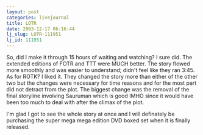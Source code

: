 ```yaml
---
layout: post
categories: livejournal
title: LOTR
date: 2003-12-17 06:16:44
lj_slug: LOTR-111951
lj_id: 111951
---
```

So, did I make it through 15 hours of waiting and watching? I sure did. The extended editions of FOTR and TTT were MUCH better. The story flowed more smoothly and was easier to understand; didn't feel like they ran 3:45. As for ROTK? I liked it. They changed the story more than either of the other two but the changes were necessary for time reasons and for the most part did not detract from the plot. The biggest change was the removal of the final storyline involving Sauruman which is good IMHO since it would have been too much to deal with after the climax of the plot.  



I'm glad I got to see the whole story at once and I will definately be purchasing the super mega mega edition DVD boxed set when it is finally released.
